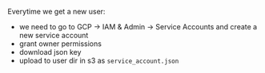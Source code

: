 Everytime we get a new user:
- we need to go to GCP -> IAM & Admin -> Service Accounts and create a new service account
- grant owner permissions
- download json key
- upload to user dir in s3 as `service_account.json`
